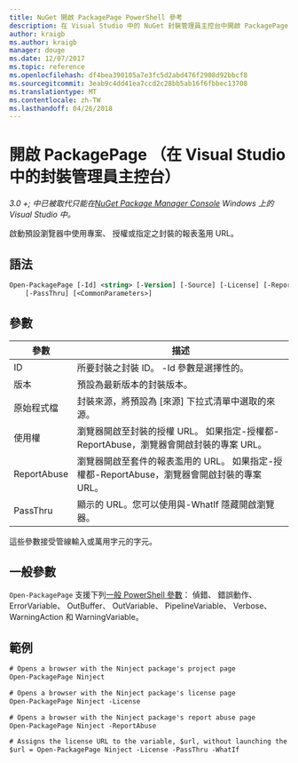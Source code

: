 ```yaml
---
title: NuGet 開啟 PackagePage PowerShell 參考
description: 在 Visual Studio 中的 NuGet 封裝管理員主控台中開啟 PackagePage PowerShell 命令的參考。
author: kraigb
ms.author: kraigb
manager: douge
ms.date: 12/07/2017
ms.topic: reference
ms.openlocfilehash: df4bea390105a7e3fc5d2abd476f2908d92bbcf8
ms.sourcegitcommit: 3eab9c4dd41ea7ccd2c28bb5ab16f6fbbec13708
ms.translationtype: MT
ms.contentlocale: zh-TW
ms.lasthandoff: 04/26/2018
---
```

# <a name="open-packagepage-package-manager-console-in-visual-studio"></a>開啟 PackagePage （在 Visual Studio 中的封裝管理員主控台）

*3.0 +; 中已被取代只能在[NuGet Package Manager Console](package-manager-console.md) Windows 上的 Visual Studio 中。*

啟動預設瀏覽器中使用專案、 授權或指定之封裝的報表濫用 URL。

## <a name="syntax"></a>語法

```ps
Open-PackagePage [-Id] <string> [-Version] [-Source] [-License] [-ReportAbuse]
    [-PassThru] [<CommonParameters>]
```

## <a name="parameters"></a>參數

| 參數 | 描述 |
| --- | --- |
| ID | 所要封裝之封裝 ID。 -Id 參數是選擇性的。 |
| 版本 | 預設為最新版本的封裝版本。 |
| 原始程式檔 | 封裝來源，將預設為 [來源] 下拉式清單中選取的來源。 |
| 使用權 | 瀏覽器開啟至封裝的授權 URL。 如果指定-授權都-ReportAbuse，瀏覽器會開啟封裝的專案 URL。 |
| ReportAbuse | 瀏覽器開啟至套件的報表濫用的 URL。 如果指定-授權都-ReportAbuse，瀏覽器會開啟封裝的專案 URL。 |
| PassThru | 顯示的 URL。您可以使用與-WhatIf 隱藏開啟瀏覽器。 |

這些參數接受管線輸入或萬用字元的字元。

## <a name="common-parameters"></a>一般參數

`Open-PackagePage` 支援下列[一般 PowerShell 參數](http://go.microsoft.com/fwlink/?LinkID=113216)： 偵錯、 錯誤動作、 ErrorVariable、 OutBuffer、 OutVariable、 PipelineVariable、 Verbose、 WarningAction 和 WarningVariable。

## <a name="examples"></a>範例

```ps
# Opens a browser with the Ninject package's project page
Open-PackagePage Ninject

# Opens a browser with the Ninject package's license page
Open-PackagePage Ninject -License

# Opens a browser with the Ninject package's report abuse page  
Open-PackagePage Ninject -ReportAbuse

# Assigns the license URL to the variable, $url, without launching the browser
$url = Open-PackagePage Ninject -License -PassThru -WhatIf
```